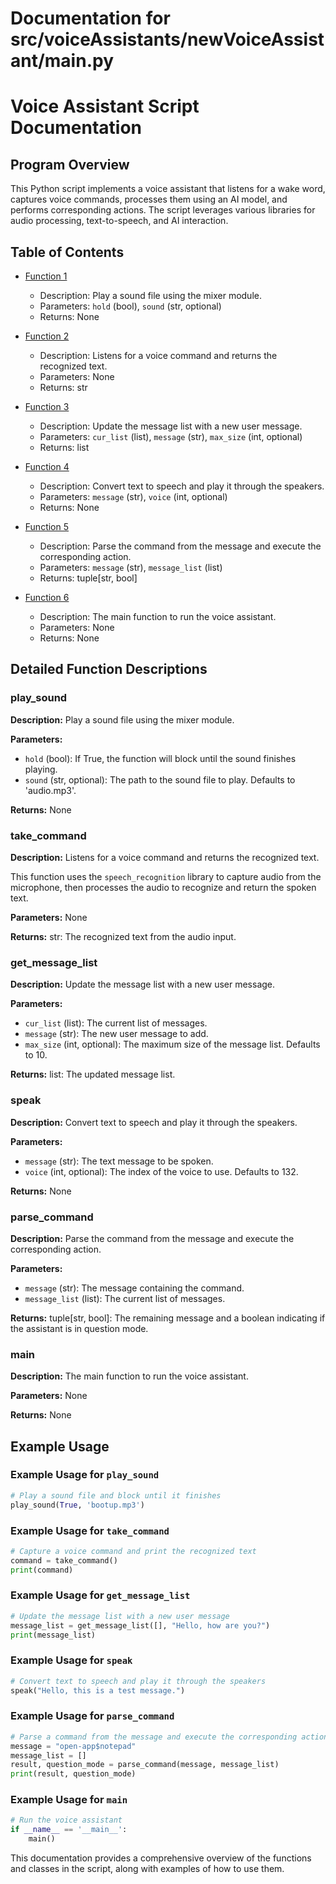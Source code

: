 # Documentation for src/voiceAssistants/newVoiceAssistant/main.py

# Voice Assistant Script Documentation

## Program Overview

This Python script implements a voice assistant that listens for a wake word, captures voice commands, processes them using an AI model, and performs corresponding actions. The script leverages various libraries for audio processing, text-to-speech, and AI interaction.

## Table of Contents

- [Function 1](#play_sound)
    - Description: Play a sound file using the mixer module.
    - Parameters: `hold` (bool), `sound` (str, optional)
    - Returns: None

- [Function 2](#take_command)
    - Description: Listens for a voice command and returns the recognized text.
    - Parameters: None
    - Returns: str

- [Function 3](#get_message_list)
    - Description: Update the message list with a new user message.
    - Parameters: `cur_list` (list), `message` (str), `max_size` (int, optional)
    - Returns: list

- [Function 4](#speak)
    - Description: Convert text to speech and play it through the speakers.
    - Parameters: `message` (str), `voice` (int, optional)
    - Returns: None

- [Function 5](#parse_command)
    - Description: Parse the command from the message and execute the corresponding action.
    - Parameters: `message` (str), `message_list` (list)
    - Returns: tuple[str, bool]

- [Function 6](#main)
    - Description: The main function to run the voice assistant.
    - Parameters: None
    - Returns: None

## Detailed Function Descriptions

### play_sound

**Description:** Play a sound file using the mixer module.

**Parameters:**
- `hold` (bool): If True, the function will block until the sound finishes playing.
- `sound` (str, optional): The path to the sound file to play. Defaults to 'audio.mp3'.

**Returns:** None

### take_command

**Description:** Listens for a voice command and returns the recognized text.

This function uses the `speech_recognition` library to capture audio from the microphone, then processes the audio to recognize and return the spoken text.

**Parameters:** None

**Returns:** str: The recognized text from the audio input.

### get_message_list

**Description:** Update the message list with a new user message.

**Parameters:**
- `cur_list` (list): The current list of messages.
- `message` (str): The new user message to add.
- `max_size` (int, optional): The maximum size of the message list. Defaults to 10.

**Returns:** list: The updated message list.

### speak

**Description:** Convert text to speech and play it through the speakers.

**Parameters:**
- `message` (str): The text message to be spoken.
- `voice` (int, optional): The index of the voice to use. Defaults to 132.

**Returns:** None

### parse_command

**Description:** Parse the command from the message and execute the corresponding action.

**Parameters:**
- `message` (str): The message containing the command.
- `message_list` (list): The current list of messages.

**Returns:** tuple[str, bool]: The remaining message and a boolean indicating if the assistant is in question mode.

### main

**Description:** The main function to run the voice assistant.

**Parameters:** None

**Returns:** None

## Example Usage

### Example Usage for `play_sound`

```python
# Play a sound file and block until it finishes
play_sound(True, 'bootup.mp3')
```

### Example Usage for `take_command`

```python
# Capture a voice command and print the recognized text
command = take_command()
print(command)
```

### Example Usage for `get_message_list`

```python
# Update the message list with a new user message
message_list = get_message_list([], "Hello, how are you?")
print(message_list)
```

### Example Usage for `speak`

```python
# Convert text to speech and play it through the speakers
speak("Hello, this is a test message.")
```

### Example Usage for `parse_command`

```python
# Parse a command from the message and execute the corresponding action
message = "open-app$notepad"
message_list = []
result, question_mode = parse_command(message, message_list)
print(result, question_mode)
```

### Example Usage for `main`

```python
# Run the voice assistant
if __name__ == '__main__':
    main()
```

This documentation provides a comprehensive overview of the functions and classes in the script, along with examples of how to use them.